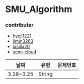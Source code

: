 # SMU_Algorithm
### contributer

- [hyeji1221](https://github.com/hyeji1221)
- [jimin3263](https://github.com/jimin3263)
- [lasilla20](https://github.com/lasilla20)
- [semi-cloud](https://github.com/semi-cloud)

|   날짜    |  유형  | 문제번호 |
| :-------: | :----: | :------: |
| 3.18~3.25 | String |          |
